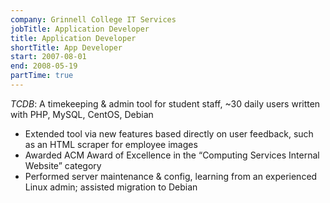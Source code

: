 ```yaml
---
company: Grinnell College IT Services
jobTitle: Application Developer
title: Application Developer
shortTitle: App Developer
start: 2007-08-01
end: 2008-05-19
partTime: true
---
```

*TCDB*: A timekeeping & admin tool for student staff, ~30 daily users written
with PHP, MySQL, CentOS, Debian

* Extended tool via new features based directly on user feedback, such as an
  HTML scraper for employee images
* Awarded ACM Award of Excellence in the “Computing Services Internal Website”
  category
* Performed server maintenance & config, learning from an experienced Linux
  admin; assisted migration to Debian
